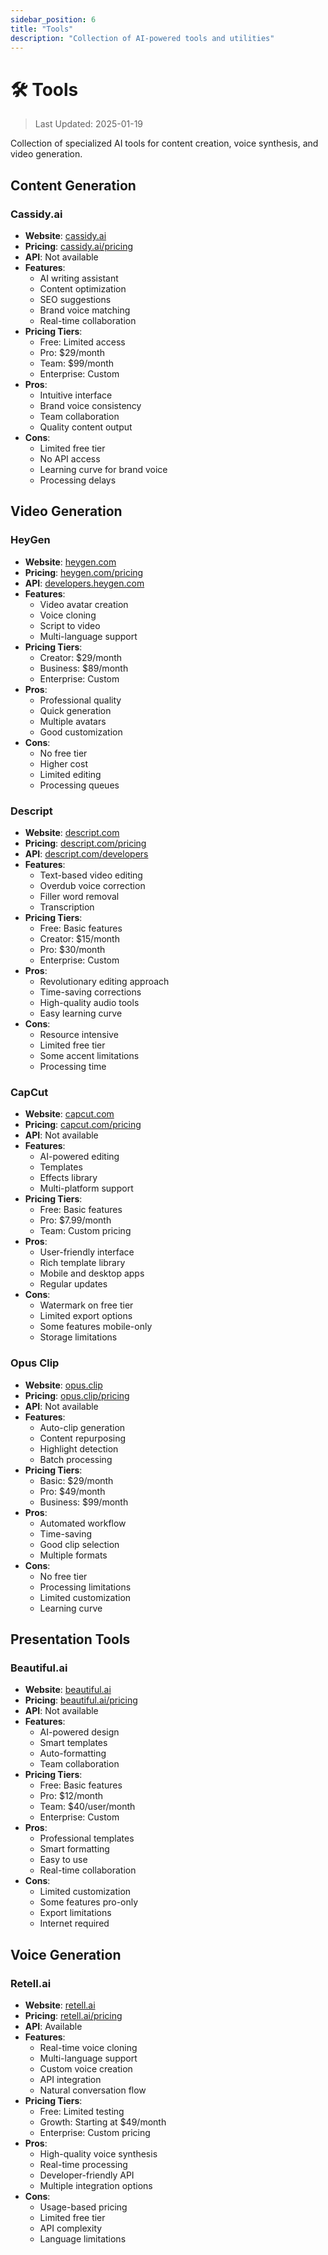 ```yaml
---
sidebar_position: 6
title: "Tools"
description: "Collection of AI-powered tools and utilities"
---
```


# 🛠️ Tools

> Last Updated: 2025-01-19

Collection of specialized AI tools for content creation, voice synthesis, and video generation.

## Content Generation

### Cassidy.ai
- **Website**: [cassidy.ai](https://cassidy.ai)
- **Pricing**: [cassidy.ai/pricing](https://cassidy.ai/pricing)
- **API**: Not available
- **Features**:
  - AI writing assistant
  - Content optimization
  - SEO suggestions
  - Brand voice matching
  - Real-time collaboration
- **Pricing Tiers**:
  - Free: Limited access
  - Pro: $29/month
  - Team: $99/month
  - Enterprise: Custom
- **Pros**:
  - Intuitive interface
  - Brand voice consistency
  - Team collaboration
  - Quality content output
- **Cons**:
  - Limited free tier
  - No API access
  - Learning curve for brand voice
  - Processing delays

## Video Generation

### HeyGen
- **Website**: [heygen.com](https://heygen.com)
- **Pricing**: [heygen.com/pricing](https://heygen.com/pricing)
- **API**: [developers.heygen.com](https://developers.heygen.com)
- **Features**:
  - Video avatar creation
  - Voice cloning
  - Script to video
  - Multi-language support
- **Pricing Tiers**:
  - Creator: $29/month
  - Business: $89/month
  - Enterprise: Custom
- **Pros**:
  - Professional quality
  - Quick generation
  - Multiple avatars
  - Good customization
- **Cons**:
  - No free tier
  - Higher cost
  - Limited editing
  - Processing queues

### Descript
- **Website**: [descript.com](https://descript.com)
- **Pricing**: [descript.com/pricing](https://descript.com/pricing)
- **API**: [descript.com/developers](https://descript.com/developers)
- **Features**:
  - Text-based video editing
  - Overdub voice correction
  - Filler word removal
  - Transcription
- **Pricing Tiers**:
  - Free: Basic features
  - Creator: $15/month
  - Pro: $30/month
  - Enterprise: Custom
- **Pros**:
  - Revolutionary editing approach
  - Time-saving corrections
  - High-quality audio tools
  - Easy learning curve
- **Cons**:
  - Resource intensive
  - Limited free tier
  - Some accent limitations
  - Processing time

### CapCut
- **Website**: [capcut.com](https://capcut.com)
- **Pricing**: [capcut.com/pricing](https://capcut.com/pricing)
- **API**: Not available
- **Features**:
  - AI-powered editing
  - Templates
  - Effects library
  - Multi-platform support
- **Pricing Tiers**:
  - Free: Basic features
  - Pro: $7.99/month
  - Team: Custom pricing
- **Pros**:
  - User-friendly interface
  - Rich template library
  - Mobile and desktop apps
  - Regular updates
- **Cons**:
  - Watermark on free tier
  - Limited export options
  - Some features mobile-only
  - Storage limitations

### Opus Clip
- **Website**: [opus.clip](https://opus.clip)
- **Pricing**: [opus.clip/pricing](https://opus.clip/pricing)
- **API**: Not available
- **Features**:
  - Auto-clip generation
  - Content repurposing
  - Highlight detection
  - Batch processing
- **Pricing Tiers**:
  - Basic: $29/month
  - Pro: $49/month
  - Business: $99/month
- **Pros**:
  - Automated workflow
  - Time-saving
  - Good clip selection
  - Multiple formats
- **Cons**:
  - No free tier
  - Processing limitations
  - Limited customization
  - Learning curve

## Presentation Tools

### Beautiful.ai
- **Website**: [beautiful.ai](https://beautiful.ai)
- **Pricing**: [beautiful.ai/pricing](https://beautiful.ai/pricing)
- **API**: Not available
- **Features**:
  - AI-powered design
  - Smart templates
  - Auto-formatting
  - Team collaboration
- **Pricing Tiers**:
  - Free: Basic features
  - Pro: $12/month
  - Team: $40/user/month
  - Enterprise: Custom
- **Pros**:
  - Professional templates
  - Smart formatting
  - Easy to use
  - Real-time collaboration
- **Cons**:
  - Limited customization
  - Some features pro-only
  - Export limitations
  - Internet required

## Voice Generation

### Retell.ai
- **Website**: [retell.ai](https://retell.ai)
- **Pricing**: [retell.ai/pricing](https://retell.ai/pricing)
- **API**: Available
- **Features**:
  - Real-time voice cloning
  - Multi-language support
  - Custom voice creation
  - API integration
  - Natural conversation flow
- **Pricing Tiers**:
  - Free: Limited testing
  - Growth: Starting at $49/month
  - Enterprise: Custom pricing
- **Pros**:
  - High-quality voice synthesis
  - Real-time processing
  - Developer-friendly API
  - Multiple integration options
- **Cons**:
  - Usage-based pricing
  - Limited free tier
  - API complexity
  - Language limitations
